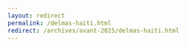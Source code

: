 ```yaml
---
layout: redirect
permalink: /delmas-haiti.html
redirect: /archives/avant-2025/delmas-haiti.html
---
```

